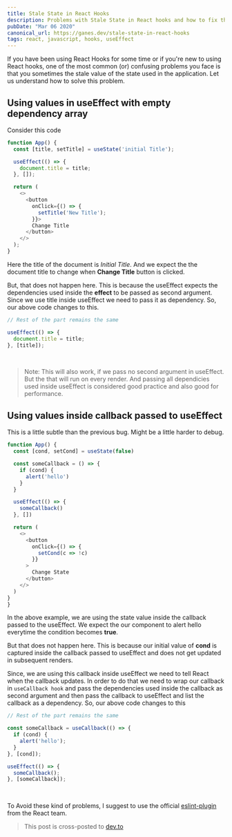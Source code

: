 ```yaml
---
title: Stale State in React Hooks
description: Problems with Stale State in React hooks and how to fix them
pubDate: "Mar 06 2020"
canonical_url: https://ganes.dev/stale-state-in-react-hooks
tags: react, javascript, hooks, useEffect
---
```


If you have been using React Hooks for some time or if you're new to using React hooks, one of the most common (or) confusing problems you face is that you sometimes the stale value of the state used in the application. Let us understand how to solve this problem.

## Using values in useEffect with empty dependency array

Consider this code

```js
function App() {
  const [title, setTitle] = useState('initial Title');

  useEffect(() => {
    document.title = title;
  }, []);

  return (
    <>
      <button
        onClick={() => {
          setTitle('New Title');
        }}>
        Change Title
      </button>
    </>
  );
}
```

Here the title of the document is _Initial Title_. And we expect the the document title to change when **Change Title** button is clicked.

But, that does not happen here. This is because the useEffect expects the dependencies used inside the **effect** to be passed as second argument. Since we use title inside useEffect we need to pass it as dependency. So, our above code changes to this.

```js
// Rest of the part remains the same

useEffect(() => {
  document.title = title;
}, [title]);
```

<br/>

> Note: This will also work, if we pass no second argument in useEffect. But the that will run on every render. And passing all dependicies used inside useEffect is considered good
> practice and also good for performance.

## Using values inside callback passed to useEffect

This is a little subtle than the previous bug. Might be a little harder to debug.

```js
function App() {
  const [cond, setCond] = useState(false)

  const someCallback = () => {
    if (cond) {
      alert('hello')
    }
  }

  useEffect(() => {
    someCallback()
  }, [])

  return (
    <>
      <button
        onClick={() => {
          setCond(c => !c)
        }}
      >
        Change State
      </button>
    </>
  )
}
}
```

In the above example, we are using the state value inside the callback passed to the useEffect. We expect the our component to alert hello everytime the condition becomes **true**.

But that does not happen here. This is because our initial value of **cond** is captured inside the callback passed to useEffect and does not get updated in subsequent renders.

Since, we are using this callback inside useEffect we need to tell React when the callback updates. In order to do that we need to wrap our callback in `useCallback hook` and pass the dependencies used inside the callback as second argument and then pass the callback to useEffect and list the callback as a dependency. So, our above code changes to this

```js
// Rest of the part remains the same

const someCallback = useCallback(() => {
  if (cond) {
    alert('hello');
  }
}, [cond]);

useEffect(() => {
  someCallback();
}, [someCallback]);
```

<br/>

To Avoid these kind of problems, I suggest to use the official [eslint-plugin](https://github.com/facebook/react/tree/master/packages/eslint-plugin-react-hooks) from the React team.

> This post is cross-posted to <a href="https://dev.to/ganes1410/stale-state-in-react-hooks-48he" target='_blank'>dev.to</a>
